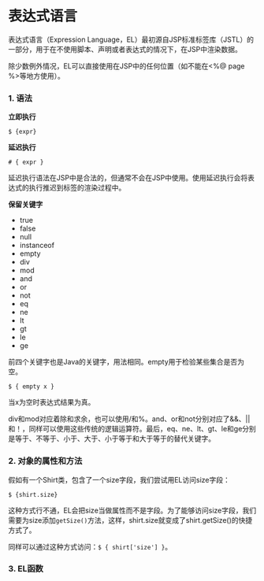 # 表达式语言

表达式语言（Expression Language，EL）最初源自JSP标准标签库（JSTL）的一部分，用于在不使用脚本、声明或者表达式的情况下，在JSP中渲染数据。

除少数例外情况，EL可以直接使用在JSP中的任何位置（如不能在<%@ page %>等地方使用）。

### 1. 语法

**立即执行**

```
$ {expr}
```

**延迟执行**

```
# { expr }
```

延迟执行语法在JSP中是合法的，但通常不会在JSP中使用。使用延迟执行会将表达式的执行推迟到标签的渲染过程中。

**保留关键字**

- true
- false
- null
- instanceof
- empty
- div
- mod
- and
- or
- not
- eq
- ne
- lt
- gt
- le
- ge

前四个关键字也是Java的关键字，用法相同。empty用于检验某些集合是否为空。

```
$ { empty x }
```

当x为空时表达式结果为真。

div和mod对应着除和求余，也可以使用/和%。and、or和not分别对应了&&、||和！，同样可以使用这些传统的逻辑运算符。最后，eq、ne、lt、gt、le和ge分别是等于、不等于、小于、大于、小于等于和大于等于的替代关键字。

### 2. 对象的属性和方法

假如有一个Shirt类，包含了一个size字段，我们尝试用EL访问size字段：

```
$ {shirt.size}
```

这种方式行不通，EL会把size当做属性而不是字段。为了能够访问size字段，我们需要为size添加`getSize()`方法，这样，shirt.size就变成了shirt.getSize()的快捷方式了。

同样可以通过这种方式访问：`$ { shirt['size'] }`。

### 3. EL函数

